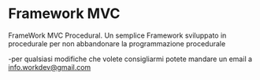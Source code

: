 # Framework MVC
FrameWork MVC Procedural.
Un semplice Framework sviluppato in procedurale per non abbandonare la programmazione procedurale

-per qualsiasi modifiche che volete consigliarmi potete mandare un email a info.workdev@gmail.com
